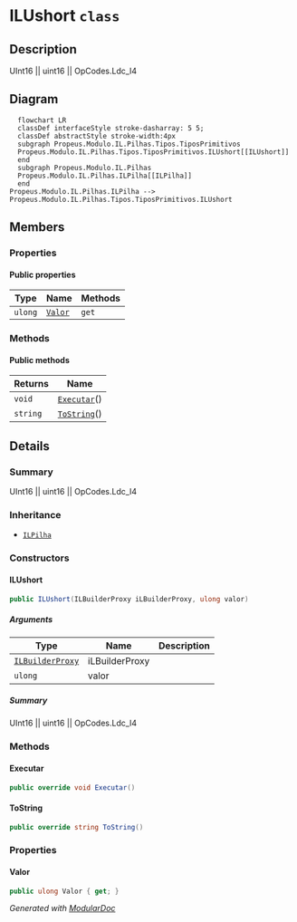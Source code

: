 # ILUshort `class`

## Description
UInt16 || uint16 || OpCodes.Ldc_I4

## Diagram
```mermaid
  flowchart LR
  classDef interfaceStyle stroke-dasharray: 5 5;
  classDef abstractStyle stroke-width:4px
  subgraph Propeus.Modulo.IL.Pilhas.Tipos.TiposPrimitivos
  Propeus.Modulo.IL.Pilhas.Tipos.TiposPrimitivos.ILUshort[[ILUshort]]
  end
  subgraph Propeus.Modulo.IL.Pilhas
  Propeus.Modulo.IL.Pilhas.ILPilha[[ILPilha]]
  end
Propeus.Modulo.IL.Pilhas.ILPilha --> Propeus.Modulo.IL.Pilhas.Tipos.TiposPrimitivos.ILUshort
```

## Members
### Properties
#### Public  properties
| Type | Name | Methods |
| --- | --- | --- |
| `ulong` | [`Valor`](#valor) | `get` |

### Methods
#### Public  methods
| Returns | Name |
| --- | --- |
| `void` | [`Executar`](#executar)() |
| `string` | [`ToString`](#tostring)() |

## Details
### Summary
UInt16 || uint16 || OpCodes.Ldc_I4

### Inheritance
 - [
`ILPilha`
](./propeusmoduloilpilhas-ILPilha.md)

### Constructors
#### ILUshort
```csharp
public ILUshort(ILBuilderProxy iLBuilderProxy, ulong valor)
```
##### Arguments
| Type | Name | Description |
| --- | --- | --- |
| [`ILBuilderProxy`](./propeusmoduloilproxy-ILBuilderProxy.md) | iLBuilderProxy |   |
| `ulong` | valor |   |

##### Summary
UInt16 || uint16 || OpCodes.Ldc_I4

### Methods
#### Executar
```csharp
public override void Executar()
```

#### ToString
```csharp
public override string ToString()
```

### Properties
#### Valor
```csharp
public ulong Valor { get; }
```

*Generated with* [*ModularDoc*](https://github.com/hailstorm75/ModularDoc)
